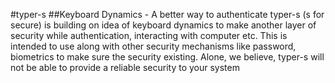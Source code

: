 #typer-s
##Keyboard Dynamics - A better way to authenticate
typer-s (s for secure) is building on idea of keyboard dynamics to make another layer of security while authentication, interacting with computer etc. This is intended to use along with other security mechanisms like password, biometrics to make sure the security existing. Alone, we believe, typer-s will not be able to provide a reliable security to your system
